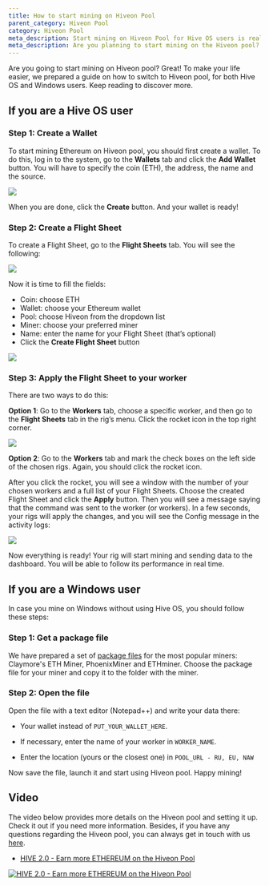 ```yaml
---
title: How to start mining on Hiveon Pool
parent_category: Hiveon Pool
category: Hiveon Pool
meta_description: Start mining on Hiveon Pool for Hive OS users is really easy. Just create a Wallet, Create a Flight Sheet with Hiveon Pool and apply it to worker. Windows user are also could easily use Hiveon Pool
meta_description: Are you planning to start mining on the Hiveon pool? This guide will help you to do this!
---
```


Are you going to start mining on Hiveon pool? Great! To make your life easier, we prepared a guide on how to switch to Hiveon pool, for both Hive OS and Windows users. Keep reading to discover more.

## If you are a Hive OS user
### Step 1: Create a Wallet
To start mining Ethereum on Hiveon pool, you should first create a wallet. To do this, log in to the system, go to the **Wallets** tab and click the **Add Wallet** button. You will have to specify the coin (ETH), the address, the name and the source.

<img
  src="https://github.com/minershive/hiveon-kb/raw/master/images\hiveon-pool\hiveonpool1.png?sanitize=true" data-canonical-src="https://github.com/minershive/hiveon-kb/raw/master/images\hiveon-pool\hiveonpool1.png"
  />

When you are done, click the **Create** button. And your wallet is ready!

### Step 2: Create a Flight Sheet
To create a Flight Sheet, go to the **Flight Sheets** tab. You will see the following:

<img
  src="https://github.com/minershive/hiveon-kb/raw/master/images\hiveon-pool\hiveonpool2.png?sanitize=true" data-canonical-src="https://github.com/minershive/hiveon-kb/raw/master/images\hiveon-pool\hiveonpool2.png"
  />

Now it is time to fill the fields:

- Coin: choose ETH
- Wallet: choose your Ethereum wallet
- Pool: choose Hiveon from the dropdown list
- Miner: choose your preferred miner
- Name: enter the name for your Flight Sheet (that’s optional)
- Click the **Create Flight Sheet** button

<img
  src="https://github.com/minershive/hiveon-kb/raw/master/images\hiveon-pool\hiveonpool3.png?sanitize=true" data-canonical-src="https://github.com/minershive/hiveon-kb/raw/master/images\hiveon-pool\hiveonpool3.png"
  />

### Step 3: Apply the Flight Sheet to your worker

There are two ways to do this:

**Option 1**: Go to the **Workers** tab, choose a specific worker, and then go to the **Flight Sheets** tab in the rig’s menu. Click the rocket icon in the top right corner.

<img
  src="https://github.com/minershive/hiveon-kb/raw/master/images\hiveon-pool\hiveonpool4.png?sanitize=true" data-canonical-src="https://github.com/minershive/hiveon-kb/raw/master/images\hiveon-pool\hiveonpool4.png"
  />

**Option 2**: Go to the **Workers** tab and mark the check boxes on the left side of the chosen rigs. Again, you should click the rocket icon.

After you click the rocket, you will see a window with the number of your chosen workers and a full list of your Flight Sheets. Choose the created Flight Sheet and click the **Apply** button. Then you will see a message saying that the command was sent to the worker (or workers). In a few seconds, your rigs will apply the changes, and you will see the Config message in the activity logs:

<img
  src="https://github.com/minershive/hiveon-kb/raw/master/images\hiveon-pool\hiveonpool5.png?sanitize=true" data-canonical-src="https://github.com/minershive/hiveon-kb/raw/master/images\hiveon-pool\hiveonpool5.png"
  />

Now everything is ready! Your rig will start mining and sending data to the dashboard. You will be able to follow its performance in real time.

## If you are a Windows user
In case you mine on Windows without using Hive OS, you should follow these steps:

### Step 1: Get a package file

We have prepared a set of [package files](http://download.hiveos.farm/hiveon/) for the most popular miners: Claymore's ETH Miner, PhoenixMiner and ETHminer. Choose the package file for your miner and copy it to the folder with the miner.

### Step 2: Open the file
Open the file with a text editor (Notepad++) and write your data there:

- Your wallet instead of `PUT_YOUR_WALLET_HERE`.

- If necessary, enter the name of your worker in `WORKER_NAME`.

- Enter the location (yours or the closest one) in `POOL_URL - RU, EU, NAW`

Now save the file, launch it and start using Hiveon pool. Happy mining!

## Video
The video below provides more details on the Hiveon pool and setting it up. Check it out if you need more information. Besides, if you have any questions regarding the Hiveon pool, you can always get in touch with us [here](https://t.me/hiveon_en).

- <a href="https://www.youtube.com/watch?v=IHbpypI_0fM">HIVE 2.0 - Earn more ETHEREUM on the Hiveon Pool</a>

<a href="http://www.youtube.com/watch?feature=player_embedded&v=IHbpypI_0fM
" target="_blank"><img src="http://img.youtube.com/vi/IHbpypI_0fM/0.jpg"
alt="HIVE 2.0 - Earn more ETHEREUM on the Hiveon Pool"></a>
